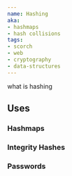 ```yaml
---
name: Hashing
aka:
- hashmaps
- hash collisions
tags:
- scorch
- web
- cryptography
- data-structures
---
```


what is hashing

## Uses

### Hashmaps

### Integrity Hashes

### Passwords
